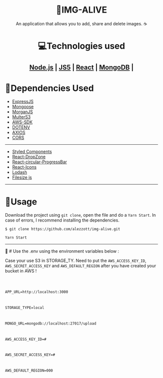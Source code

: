 <h1 align="center">🔗IMG-ALIVE</h1>

<p align="center">An application that allows you to add, share and delete images. ☕</p>



<h1 align="center">  💻Technologies used </h1>
<h2><p align="center">
    <a href="https://nodejs.org/en/">Node.js</a> |
    <a href="https://babeljs.io/">JS5</a> |
    <a href="https://reactjs.org/">React</a> |
    <a href="https://www.mongodb.com/">MongoDB</a> |

</p></h2>


# 📑Dependencies Used


- [ExpressJS](http://expressjs.com/)
- [Mongoose](https://mongoosejs.com/)
- [MorganJS](https://www.npmjs.com/package/morgan)
- [MulterS3](https://www.npmjs.com/package/multer-s3)
- [AWS-SDK](https://github.com/aws/aws-sdk-js-v3#getting-started)
- [DOTENV](https://www.npmjs.com/package/dotenv)
- [AXIOS](https://axios-http.com/)
- [CORS](https://github.com/expressjs/cors)

---

- [Styled Components](https://styled-components.com/)
- [React-DropZone](https://react-dropzone.js.org/)
- [React-circular-ProgressBar](https://www.kevinqi.com/react-circular-progressbar/)
- [React-Icons](https://react-icons.github.io/react-icons/)
- [Lodash](https://lodash.com/)
- [Filesize js](https://www.npmjs.com/package/filesize)

---

# 📑Usage

Download the project using `git clone`, open the file and do a `Yarn Start`. In case of errors, I recommend installing the dependencies.

`$ git clone https://github.com/alezzott/img-alive.git`

`Yarn Start`

---

📑 # Use the .env using the environment variables below :

Case your use S3 in STORAGE_TY. Need to put the `AWS_ACCESS_KEY_ID`, 
`AWS_SECRET_ACCESS_KEY` and `AWS_DEFAULT_REGION` after you have created your bucket in AWS !

<code>

APP_URL=http://localhost:3000

STORAGE_TYPE=local

MONGO_URL=mongodb://localhost:27017/upload

AWS_ACCESS_KEY_ID=#

AWS_SECRET_ACCESS_KEY=#

AWS_DEFAULT_REGION=000

</code>











